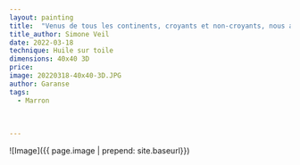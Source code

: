 ```yaml
---
layout: painting
title:  "Venus de tous les continents, croyants et non-croyants, nous appartenons tous à la même planète, à la communauté des hommes. Nous devons être vigilants, et la défendre non seulement contre les forces de la nature qui la menacent, mais encore davantage contre la folie des hommes." 
title_author: Simone Veil   
date: 2022-03-18
technique: Huile sur toile
dimensions: 40x40 3D
price: 
image: 20220318-40x40-3D.JPG
author: Garanse
tags:
  - Marron
  
  
  
---
```

![Image]({{ page.image | prepend: site.baseurl}})

